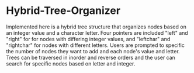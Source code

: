 # Hybrid-Tree-Organizer
Implemented here is a hybrid tree structure that organizes nodes based on an integer value and a character letter.
Four pointers are included "left" and "right" for for nodes with differing integer values, and "leftchar" and "rightchar" for nodes with different letters.
Users are prompted to specific the number of nodes they want to add and each node's value and letter.
Trees can be traversed in inorder and reverse orders and the user can search for specific nodes based on letter and integer.
